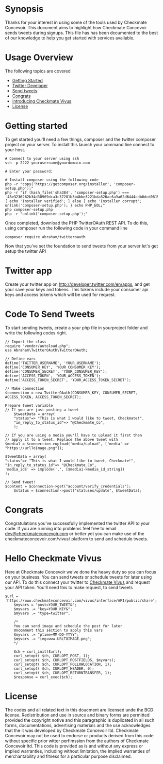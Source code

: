 # Synopsis
Thanks for your interest in using some of the tools used by Checkmate Concevoir. This document aims to highlight how
Checkmate Concevoir sends tweets during signups. This file has has been dcoumented to the best of our knowledge to 
help you get started with services available.

# Usage Overview
The following topics are covered
* [Getting Started]()
* [Twitter Developer]()
* [Send tweets]()
* [Congrats]()
* [Introducing Checkmate Vivus]()
* [License]()

# Getting started
To get started you'll need a few things, composer and the twitter composer project on your server. To install this 
launch your command line connect to your host.

```
# Connect to your server using ssh
ssh -p 2222 yourusername@yourdomain.com

# Enter your password: 

# Install composer using the following code
php -r "copy('https://getcomposer.org/installer', 'composer-setup.php');"
php -r "if (hash_file('sha384', 'composer-setup.php') === '48e3236262b34d30969dca3c37281b3b4bbe3221bda826ac6a9a62d6444cdb0dcd0615698a5cbe587c3f0fe57a54d8f5') { echo 'Installer verified'; } else { echo 'Installer corrupt'; unlink('composer-setup.php'); } echo PHP_EOL;"
php composer-setup.php
php -r "unlink('composer-setup.php');"
```

Once completed, download the PHP TwitterOAuth REST API. To do this, using composer run the following code in your command line
```
composer require abraham/twitteroauth
```
Now that you've set the foundation to send tweets from your server let's get setup the twitter API

# Twitter app
Create your twitter app on http://developer.twitter.com/en/apps, and get your save your keys and tokens. This tokens include
your consumer api keys and access tokens which will be used for request.

# Code To Send Tweets
To start sending tweets, create a your php file in yourproject folder and write the following codes right. 
```
// Import the class
require "vendor/autoload.php";
use Abraham\TwitterOAuth\TwitterOAuth;

// Define vars
define('TWITTER_USERNAME', 'YOUR_USERNAME');
define('CONSUMER_KEY', 'YOUR_CONSUMER_KEY');
define('CONSUMER_SECRET', 'YOUR_CONSUMER_KEY');
define('ACCESS_TOKEN', 'YOUR_ACCESS_TOKEN');
define('ACCESS_TOKEN_SECRET', 'YOUR_ACCESS_TOKEN_SECRET');

// Make connection
$connection = new TwitterOAuth(CONSUMER_KEY, CONSUMER_SECRET, ACCESS_TOKEN, ACCESS_TOKEN_SECRET);

Prepare tweet variable
// If you are just posting a tweet 
    $tweetData = array(
    "status"=> "This is what I would like to tweet, Checkmate!",
    "in_reply_to_status_id"=> "@Checkmate_Co",
    );
        
// If you are using a media you'll have to upload it first then 
// apply it to a tweet. Replace the above tweet with
$media1 = $connection->upload('media/upload', ['media' => "https://urlToImage.png"]);
        
$tweetData = array(
"status"=> "This is what I would like to tweet, Checkmate!",
"in_reply_to_status_id"=> "@Checkmate_Co",
'media_ids' => implode(',', [$media1->media_id_string])
);

// Send tweet!
$content = $connection->get("account/verify_credentials");
    $status = $connection->post("statuses/update", $tweetData);
```
# Congrats
Congratulations you've successfully implemented the twitter API to your code. If you are running into problems feel free to email
dev@checkmateconcevoir.com or better yet you can make use of the checkmateconcevoir.com/vivus/ platform to send and schedule tweets.

# Hello Checkmate Vivus
Here at Checkmate Concevoir we've done the heavy duty so you can focus on your business. You can send tweets or schedule tweets for later using our API. To do this connect your twitter to [Checkmate Vivus](https://www.checkmateconcevoir.com/vivus/interface/settings) and request your API token. You'll need this to make request, to send tweets 

```
$url = 'https://www.checkmateconcevoir.com/vivus/interface/API/public/share';
    $myvars = "post=YOUR_TWEET&";
    $myvars .= "key=YOUR_KEY&";
    $myvars .= "type=twitter";
    
    /* 
    You can send image and schedule the post for later
    Uncomment this section to apply this vars
    $myvars .= "ptime=MM-DD-YYYY";
    $myvars .= "img=www.URLTOIMAGE.png";
    */
    
    $ch = curl_init($url);
    curl_setopt( $ch, CURLOPT_POST, 1);
    curl_setopt( $ch, CURLOPT_POSTFIELDS, $myvars);
    curl_setopt( $ch, CURLOPT_FOLLOWLOCATION, 1);
    curl_setopt( $ch, CURLOPT_HEADER, 0);
    curl_setopt( $ch, CURLOPT_RETURNTRANSFER, 1);
    $response = curl_exec($ch);
```

# License
The codes and all related text in this doucment are licensed unde the BCD license. Redistribution and use in source and
binary forms are permitted provided the copyright notive and this paragraphic is duplicated in all such forms, documentations,
advertising materials and the use acknowledges that the it was developed by Checkmate Concevoir ltd. Checkmate Concevoir may
not be used to endorse or products derived from this code without specific prior witter perfimssion from the authors of Checkmate
Concevoir ltd. This code is provided as is and without any express or implied warranties, including without limitation, the implied
warranties of merchantability and fitness for a particular purpose disclaimed. 
